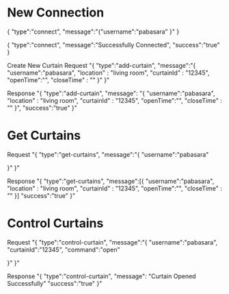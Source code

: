 # New Connection
{
"type":"connect", 
"message":"{"username":"pabasara"   }"
}

{
"type":"connect", 
"message":"Successfully Connected",
"success":"true"
}


Create New Curtain
Request
"{
"type":"add-curtain", 
"message":"{
"username":"pabasara",
"location" : "living room",
"curtainId" : "12345",
"openTime":"",
"closeTime" : ""
   }"
}"

Response
"{
"type":"add-curtain", 
"message": "{
"username":"pabasara",
"location" : "living room",
"curtainId" : "12345",
"openTime":"",
"closeTime" : ""
   }",
"success":"true"
}"







# Get Curtains

Request 
"{
"type":"get-curtains", 
"message":"{
"username":"pabasara"  

 }"
}"

Response
"{
"type":"get-curtains", 
"message":[{
"username":"pabasara",
"location" : "living room",
"curtainId" : "12345",
"openTime":"",
"closeTime" : "" 
 }]
"success":"true"
}"


# Control Curtains
Request 
"{
"type":"control-curtain", 
"message":"{
"username":"pabasara",
"curtainId":"12345",
"command":"open"  

 }"
}"







Response
"{
"type":"control-curtain", 
"message": "Curtain Opened Successfully"
"success":"true"
}"
